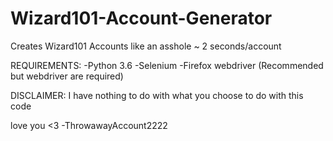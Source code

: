# Wizard101-Account-Generator

Creates Wizard101 Accounts like an asshole ~ 2 seconds/account

REQUIREMENTS:
  -Python 3.6
  -Selenium
  -Firefox webdriver (Recommended but webdriver are required)



DISCLAIMER: I have nothing to do with what you choose to do with this code

love you <3
-ThrowawayAccount2222
